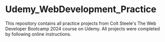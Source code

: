 # Udemy_WebDevelopment_Practice

This repository contains all practice projects from Colt Steele's The Web Developer Bootcamp 2024 course on Udemy. All projects were completed by following online instructions.

